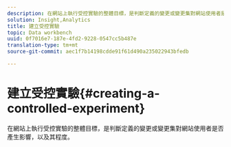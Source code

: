 ```yaml
---
description: 在網站上執行受控實驗的整體目標，是判斷定義的變更或變更集對網站使用者是否產生影響，以及其程度。
solution: Insight,Analytics
title: 建立受控實驗
topic: Data workbench
uuid: 0f7016e7-187e-4fd2-9228-0547cc5b487e
translation-type: tm+mt
source-git-commit: aec1f7b14198cdde91f61d490a235022943bfedb

---
```



# 建立受控實驗{#creating-a-controlled-experiment}

在網站上執行受控實驗的整體目標，是判斷定義的變更或變更集對網站使用者是否產生影響，以及其程度。

